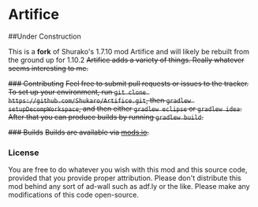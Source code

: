 # Artifice
##Under Construction

This is a **fork** of Shurako's 1.7.10 mod Artifice and will likely be rebuilt from the ground up for 1.10.2
~~Artifice adds a variety of things. Really whatever seems interesting to me.~~


~~### Contributing~~
~~Feel free to submit pull requests or issues to the tracker. To set up your environment, run `git clone https://github.com/Shukaro/Artifice.git`, then `gradlew setupDecompWorkspace`, and then either `gradlew eclipse` or `gradlew idea`. After that you can produce builds by running `gradlew build`.~~

~~### Builds~~
~~Builds are available via [mods.io](https://mods.io/mods/1139-artifice).~~

### License
You are free to do whatever you wish with this mod and this source code, provided that you provide proper attribution.
Please don't distribute this mod behind any sort of ad-wall such as adf.ly or the like.
Please make any modifications of this code open-source.

